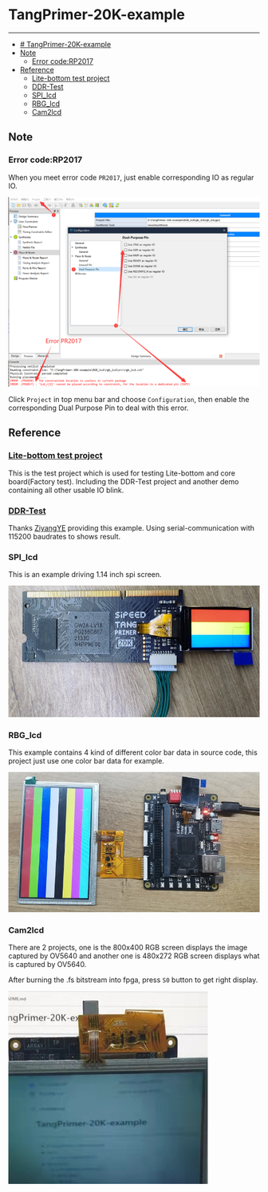 # TangPrimer-20K-example
---
- [# TangPrimer-20K-example](#-tangprimer-20k-example)
- [Note](#note)
  - [Error code:RP2017](#error-coderp2017)
- [Reference](#reference)
  - [Lite-bottom test project](#lite-bottom-test-project)
  - [DDR-Test](#ddr-test)
  - [SPI_lcd](#spi_lcd)
  - [RBG_lcd](#rbg_lcd)
  - [Cam2lcd](#cam2lcd)

## Note

### Error code:RP2017

When you meet error code `PR2017`, just enable corresponding IO as regular IO.

![rp2017](./.assets/rp2017.png)

Click `Project` in top menu bar and choose `Configuration`, then enable the corresponding Dual Purpose Pin to deal with this error.


## Reference

### [Lite-bottom test project](./Lite-bottom%20test%20project/test_board/README.md)

This is the test project which is used for testing Lite-bottom and core board(Factory test).
Including the DDR-Test project and another demo containing all other usable IO blink.

### [DDR-Test](./DDR-test/LicheeTang20K_DDR_Test/README.md)

Thanks [ZiyangYE](https://github.com/ZiyangYE) providing this example.
Using serial-communication with 115200 baudrates to shows result.

### SPI_lcd

This is an example driving 1.14 inch spi screen.

![spi_lcd](./.assets/spi_lcd.jpg)

### RBG_lcd

This example contains 4 kind of different color bar data in source code, this project just use one color bar data for example.

![rgb](./.assets/rgb.jpg)

### Cam2lcd

There are 2 projects, one is the 800x400 RGB screen displays the image captured by OV5640 and another one is 480x272 RGB screen displays what is captured by OV5640.

After burning the .fs bitstream into fpga, press `S0` button to get right display.

![cam2lcd](./.assets/cam2lcd.jpg)